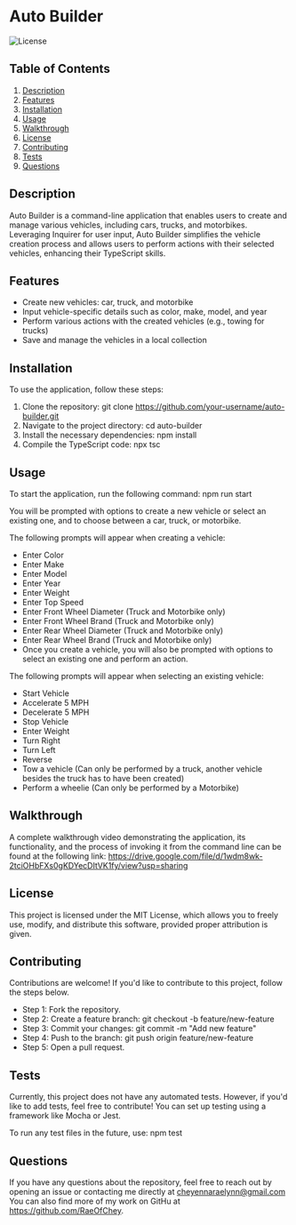 # Auto Builder

![License](https://img.shields.io/badge/license-MIT-brightgreen.svg)

## Table of Contents
1. [Description](#description)
2. [Features](#features)
3. [Installation](#installation)
4. [Usage](#usage)
5. [Walkthrough](#walkthrough)
6. [License](#license)
7. [Contributing](#contributing)
8. [Tests](#tests)
9. [Questions](#questions)

## Description
Auto Builder is a command-line application that enables users to create and manage various vehicles, including cars, trucks, and motorbikes. Leveraging Inquirer for user input, Auto Builder simplifies the vehicle creation process and allows users to perform actions with their selected vehicles, enhancing their TypeScript skills.

## Features
- Create new vehicles: car, truck, and motorbike
- Input vehicle-specific details such as color, make, model, and year
- Perform various actions with the created vehicles (e.g., towing for trucks)
- Save and manage the vehicles in a local collection

## Installation
To use the application, follow these steps:

1. Clone the repository: git clone https://github.com/your-username/auto-builder.git
2. Navigate to the project directory: cd auto-builder
3. Install the necessary dependencies: npm install
4. Compile the TypeScript code: npx tsc

## Usage
To start the application, run the following command: npm run start

You will be prompted with options to create a new vehicle or select an existing one, and to choose between a car, truck, or motorbike.

The following prompts will appear when creating a vehicle:
- Enter Color
- Enter Make
- Enter Model
- Enter Year
- Enter Weight
- Enter Top Speed
- Enter Front Wheel Diameter (Truck and Motorbike only)
- Enter Front Wheel Brand (Truck and Motorbike only)
- Enter Rear Wheel Diameter (Truck and Motorbike only)
- Enter Rear Wheel Brand (Truck and Motorbike only)
- Once you create a vehicle, you will also be prompted with options to select an existing one and perform an action.

The following prompts will appear when selecting an existing vehicle:
- Start Vehicle
- Accelerate 5 MPH
- Decelerate 5 MPH
- Stop  Vehicle
- Enter Weight
- Turn Right
- Turn Left
- Reverse
- Tow a vehicle (Can only be performed by a truck, another vehicle besides the truck has to have been created)
- Perform a wheelie (Can only be performed by a Motorbike)

## Walkthrough
A complete walkthrough video demonstrating the application, its functionality, and the process of invoking it from the command line can be found at the following link: https://drive.google.com/file/d/1wdm8wk-2tciOHbFXs0gKDYecDItVK1fy/view?usp=sharing

## License
This project is licensed under the MIT License, which allows you to freely use, modify, and distribute this software, provided proper attribution is given.

## Contributing
Contributions are welcome!  If you'd like to contribute to this project, follow the steps below.

- Step 1: Fork the repository.
- Step 2: Create a feature branch: git checkout -b feature/new-feature
- Step 3: Commit your changes: git commit -m "Add new feature"
- Step 4: Push to the branch: git push origin feature/new-feature
- Step 5: Open a pull request.

## Tests
Currently, this project does not have any automated tests. However, if you'd like to add tests, feel free to contribute! You can set up testing using a framework like Mocha or Jest.

To run any test files in the future, use: npm test

## Questions
If you have any questions about the repository, feel free to reach out by opening an issue or contacting me directly at cheyennaraelynn@gmail.com You can also find more of my work on GitHu at https://github.com/RaeOfChey.
